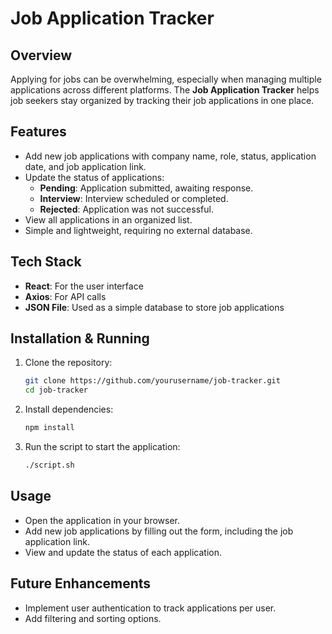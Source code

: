 # Job Application Tracker

## Overview
Applying for jobs can be overwhelming, especially when managing multiple applications across different platforms. The **Job Application Tracker** helps job seekers stay organized by tracking their job applications in one place.

## Features
- Add new job applications with company name, role, status, application date, and job application link.
- Update the status of applications:
  - **Pending**: Application submitted, awaiting response.
  - **Interview**: Interview scheduled or completed.
  - **Rejected**: Application was not successful.
- View all applications in an organized list.
- Simple and lightweight, requiring no external database.

## Tech Stack
- **React**: For the user interface
- **Axios**: For API calls
- **JSON File**: Used as a simple database to store job applications

## Installation & Running
1. Clone the repository:
   ```sh
   git clone https://github.com/yourusername/job-tracker.git
   cd job-tracker
   ```
2. Install dependencies:
   ```sh
   npm install
   ```
3. Run the script to start the application:
   ```sh
   ./script.sh
   ```

## Usage
- Open the application in your browser.
- Add new job applications by filling out the form, including the job application link.
- View and update the status of each application.

## Future Enhancements
- Implement user authentication to track applications per user.
- Add filtering and sorting options.
